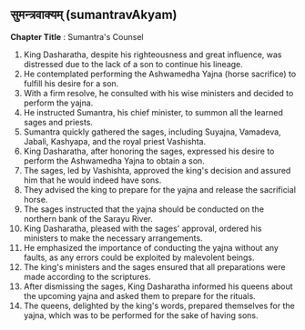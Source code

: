 ## सुमन्त्रवाक्यम् (sumantravAkyam)
**Chapter Title** : Sumantra's Counsel

1. King Dasharatha, despite his righteousness and great influence, was distressed due to the lack of a son to continue his lineage.
2. He contemplated performing the Ashwamedha Yajna (horse sacrifice) to fulfill his desire for a son.
3. With a firm resolve, he consulted with his wise ministers and decided to perform the yajna.
4. He instructed Sumantra, his chief minister, to summon all the learned sages and priests.
5. Sumantra quickly gathered the sages, including Suyajna, Vamadeva, Jabali, Kashyapa, and the royal priest Vashishta.
6. King Dasharatha, after honoring the sages, expressed his desire to perform the Ashwamedha Yajna to obtain a son.
7. The sages, led by Vashishta, approved the king's decision and assured him that he would indeed have sons.
8. They advised the king to prepare for the yajna and release the sacrificial horse.
9. The sages instructed that the yajna should be conducted on the northern bank of the Sarayu River.
10. King Dasharatha, pleased with the sages' approval, ordered his ministers to make the necessary arrangements.
11. He emphasized the importance of conducting the yajna without any faults, as any errors could be exploited by malevolent beings.
12. The king's ministers and the sages ensured that all preparations were made according to the scriptures.
13. After dismissing the sages, King Dasharatha informed his queens about the upcoming yajna and asked them to prepare for the rituals.
14. The queens, delighted by the king's words, prepared themselves for the yajna, which was to be performed for the sake of having sons.